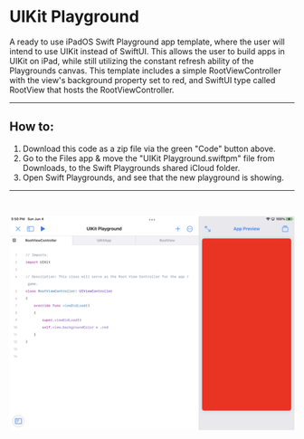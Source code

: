 # UIKit Playground

A ready to use iPadOS Swift Playground app template, where the user will intend to use UIKit instead of SwiftUI. This allows the user to build apps in UIKit on iPad, while still utilizing the constant refresh ability of the Playgrounds canvas. This template includes a simple RootViewController with the view's background property set to red, and SwiftUI type called RootView that hosts the RootViewController.

<hr>

## How to:

1. Download this code as a zip file via the green "Code" button above.
2. Go to the Files app & move the "UIKit Playground.swiftpm" file from Downloads, to the Swift Playgrounds shared iCloud folder.
3. Open Swift Playgrounds, and see that the new playground is showing.

<hr>
<br />

<p align="center">
	<img src="screenshot.png" alt="Swift Playgrounds SS" class="center">
</p>

